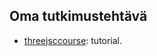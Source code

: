 ## Oma tutkimustehtävä

- [threejsccourse](https://youtu.be/KM64t3pA4fs?si=6gmm7K2JO8o4KXW-): tutorial.
